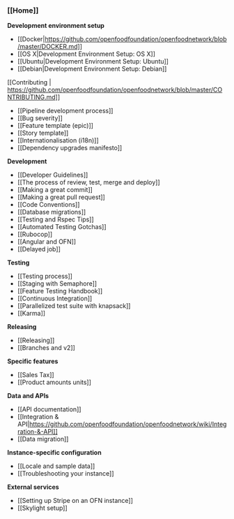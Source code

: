 ### [[Home]]

**Development environment setup**

* [[Docker|https://github.com/openfoodfoundation/openfoodnetwork/blob/master/DOCKER.md]]
* [[OS X|Development Environment Setup: OS X]]
* [[Ubuntu|Development Environment Setup: Ubuntu]]
* [[Debian|Development Environment Setup: Debian]]

[[Contributing | https://github.com/openfoodfoundation/openfoodnetwork/blob/master/CONTRIBUTING.md]]

* [[Pipeline development process]]
* [[Bug severity]]
* [[Feature template (epic)]]
* [[Story template]]
* [[Internationalisation (i18n)]]
* [[Dependency upgrades manifesto]]

**Development**

* [[Developer Guidelines]]
* [[The process of review, test, merge and deploy]]
* [[Making a great commit]]
* [[Making a great pull request]]
* [[Code Conventions]]
* [[Database migrations]]
* [[Testing and Rspec Tips]]
* [[Automated Testing Gotchas]]
* [[Rubocop]]
* [[Angular and OFN]]
* [[Delayed job]]

**Testing**

* [[Testing process]]
* [[Staging with Semaphore]]
* [[Feature Testing Handbook]]
* [[Continuous Integration]]
* [[Parallelized test suite with knapsack]]
* [[Karma]]

**Releasing**
* [[Releasing]]
* [[Branches and v2]]

**Specific features**

* [[Sales Tax]]
* [[Product amounts units]]

**Data and APIs**

* [[API documentation]]
* [[Integration & API|https://github.com/openfoodfoundation/openfoodnetwork/wiki/Integration-&-API]]
* [[Data migration]]

**Instance-specific configuration**
* [[Locale and sample data]]
* [[Troubleshooting your instance]]

**External services**
* [[Setting up Stripe on an OFN instance]]
* [[Skylight setup]]

